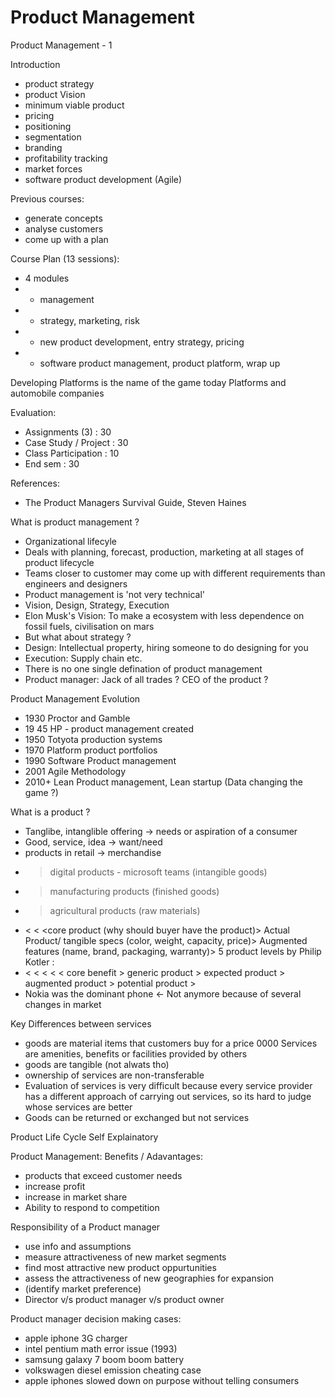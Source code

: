 # Product Management # 

Product Management - 1

Introduction
* product strategy
* product Vision
* minimum viable product
* pricing
* positioning
* segmentation
* branding
* profitability tracking
* market forces
* software product development (Agile)

Previous courses:
* generate concepts
* analyse customers
* come up with a plan

Course Plan (13 sessions):
* 4 modules
* * management
* * strategy, marketing, risk
*  * new product development, entry strategy, pricing
*  * software product management, product platform, wrap up

Developing Platforms is the name of the game today
Platforms and automobile companies

Evaluation:
* Assignments (3) : 30
* Case Study / Project : 30
* Class Participation : 10
* End sem : 30

References:
* The Product Managers Survival Guide, Steven Haines

What is product management ? 
* Organizational lifecyle
* Deals with planning, forecast, production, marketing at all stages of product lifecycle
* Teams closer to customer may come up with different requirements than engineers and designers
* Product management is 'not very technical'
* Vision, Design, Strategy, Execution
* Elon Musk's Vision: To make a ecosystem with less dependence on fossil fuels, civilisation on mars
* But what about strategy ?
* Design: Intellectual property, hiring someone to do designing for you
* Execution: Supply chain etc.
* There is no one single defination of product management
* Product manager: Jack of all trades ? CEO of the product ?

Product Management Evolution 
* 1930 Proctor and Gamble 
* 19 45 HP - product management created 
* 1950 Totyota production systems 
* 1970 Platform product portfolios 
* 1990 Software Product management 
* 2001 Agile Methodology 
* 2010+ Lean Product management, Lean startup (Data changing the game ?) 

What is a product ?
* Tanglibe, intanglible offering -> needs or aspiration of a consumer
* Good, service, idea -> want/need
* products in  retail -> merchandise
* >digital products - microsoft teams (intangible goods)
* >manufacturing products (finished goods)
* >agricultural products (raw materials)
*  < < <core product (why should buyer have the product)> Actual Product/ tangible specs (color, weight, capacity, price)> Augmented features (name, brand, packaging, warranty)>
5 product levels by Philip Kotler : 
*  < < < < < core benefit > generic product > expected product > augmented product > potential product >
*  Nokia was the dominant phone <- Not anymore because of several changes in market

Key Differences between services
* goods are material items that customers buy for a price 0000 Services are amenities, benefits or facilities provided by others
* goods are tangible (not alwats tho)
* ownership of services are non-transferable
*  Evaluation of services is very difficult because every service provider has a different approach of carrying out services, so its hard to judge whose services are better
*  Goods can be returned or exchanged but not services

Product Life Cycle
Self Explainatory

Product Management: Benefits / Adavantages:
* products that exceed customer needs
* increase profit
* increase in market share
* Ability to respond to competition

Responsibility of a Product manager
* use info and assumptions
* measure attractiveness of new market segments
* find most attractive new product oppurtunities
* assess the attractiveness of new geographies for expansion
* (identify market preference)
* Director v/s product manager v/s product owner

Product manager decision making cases:
* apple iphone 3G charger
* intel pentium math error issue (1993)
* samsung galaxy 7 boom boom battery
* volkswagen diesel emission cheating case
* apple iphones slowed down on purpose without telling consumers

